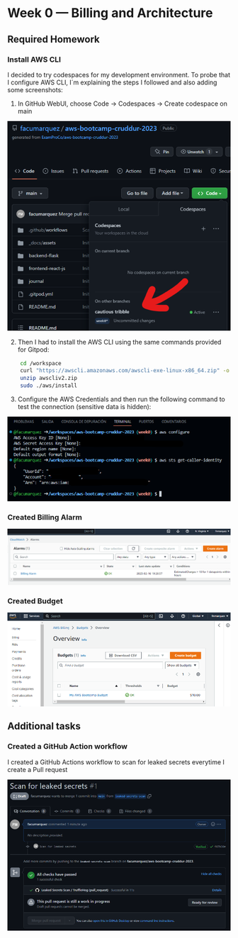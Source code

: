 # Week 0 — Billing and Architecture

## Required Homework

### Install AWS CLI

I decided to try codespaces for my development environment.
To probe that I configure AWS CLI, I´m explaining the steps I followed and also adding some screenshots:

1. In GitHub WebUI, choose Code -> Codespaces -> Create codespace on main

![](img/w0-github-codespaces.png)

2. Then I had to install the AWS CLI using the same commands provided for Gitpod:

``` bash
    cd /workspace
    curl "https://awscli.amazonaws.com/awscli-exe-linux-x86_64.zip" -o "awscliv2.zip"
    unzip awscliv2.zip
    sudo ./aws/install
```

3. Configure the AWS Credentials and then run the following command to test the connection (sensitive data is hidden):

![](img/w0-aws-cli-screenshot.png)

### Created Billing Alarm

![](img/w0-aws-billing-alarm.png)

### Created Budget

![](img/w0-aws-budget.png)

## Additional tasks

### Created a GitHub Action workflow

I created a GitHub Actions workflow to scan for leaked secrets everytime I create a Pull request

![](img/w0-gh-action.png)